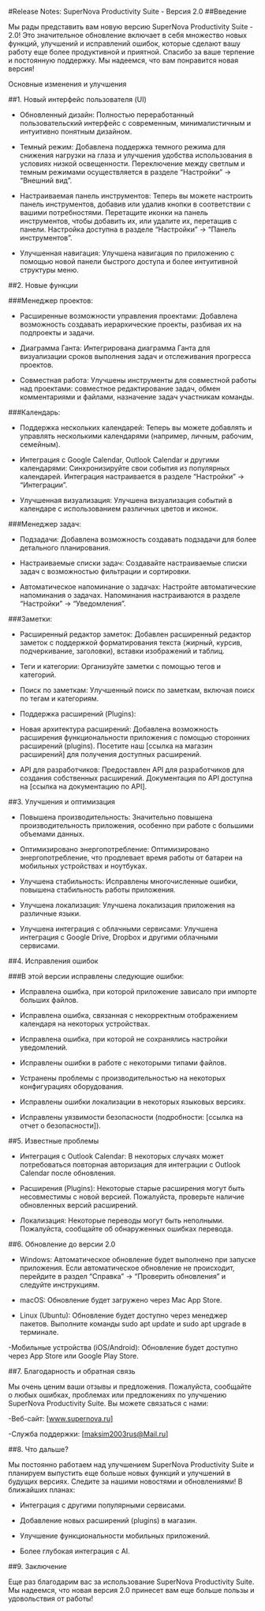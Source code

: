 #Release Notes: SuperNova Productivity Suite - Версия 2.0
##Введение

Мы рады представить вам новую версию SuperNova Productivity Suite - 2.0! Это значительное обновление включает в себя множество новых функций, улучшений и исправлений ошибок, которые сделают вашу работу еще более продуктивной и приятной. Спасибо за ваше терпение и постоянную поддержку. Мы надеемся, что вам понравится новая версия!

Основные изменения и улучшения

##1. Новый интерфейс пользователя (UI)

- Обновленный дизайн: Полностью переработанный пользовательский интерфейс с современным, минималистичным и интуитивно понятным дизайном.

- Темный режим: Добавлена поддержка темного режима для снижения нагрузки на глаза и улучшения удобства использования в условиях низкой освещенности. Переключение между светлым и темным режимами осуществляется в разделе “Настройки” -> “Внешний вид”.

- Настраиваемая панель инструментов: Теперь вы можете настроить панель инструментов, добавив или удалив кнопки в соответствии с вашими потребностями. Перетащите иконки на панель инструментов, чтобы добавить их, или удалите их, перетащив с панели. Настройка доступна в разделе “Настройки” -> “Панель инструментов”.

- Улучшенная навигация: Улучшена навигация по приложению с помощью новой панели быстрого доступа и более интуитивной структуры меню.

##2. Новые функции

###Менеджер проектов:

- Расширенные возможности управления проектами: Добавлена возможность создавать иерархические проекты, разбивая их на подпроекты и задачи.

- Диаграмма Ганта: Интегрирована диаграмма Ганта для визуализации сроков выполнения задач и отслеживания прогресса проектов.

- Совместная работа: Улучшены инструменты для совместной работы над проектами: совместное редактирование задач, обмен комментариями и файлами, назначение задач участникам команды.

###Календарь:

- Поддержка нескольких календарей: Теперь вы можете добавлять и управлять несколькими календарями (например, личным, рабочим, семейным).

- Интеграция с Google Calendar, Outlook Calendar и другими календарями: Синхронизируйте свои события из популярных календарей. Интеграция настраивается в разделе “Настройки” -> “Интеграции”.

- Улучшенная визуализация: Улучшена визуализация событий в календаре с использованием различных цветов и иконок.

###Менеджер задач:

- Подзадачи: Добавлена возможность создавать подзадачи для более детального планирования.

- Настраиваемые списки задач: Создавайте настраиваемые списки задач с возможностью фильтрации и сортировки.

- Автоматическое напоминание о задачах: Настройте автоматические напоминания о задачах. Напоминания настраиваются в разделе “Настройки” -> “Уведомления”.

###Заметки:

- Расширенный редактор заметок: Добавлен расширенный редактор заметок с поддержкой форматирования текста (жирный, курсив, подчеркивание, заголовки), вставки изображений и таблиц.

- Теги и категории: Организуйте заметки с помощью тегов и категорий.

- Поиск по заметкам: Улучшенный поиск по заметкам, включая поиск по тегам и категориям.

- Поддержка расширений (Plugins):

- Новая архитектура расширений: Добавлена возможность расширения функциональности приложения с помощью сторонних расширений (plugins). Посетите наш [ссылка на магазин расширений] для получения доступных расширений.

- API для разработчиков: Предоставлен API для разработчиков для создания собственных расширений. Документация по API доступна на [ссылка на документацию по API].

##3. Улучшения и оптимизация

- Повышена производительность: Значительно повышена производительность приложения, особенно при работе с большими объемами данных.

- Оптимизировано энергопотребление: Оптимизировано энергопотребление, что продлевает время работы от батареи на мобильных устройствах и ноутбуках.

- Улучшена стабильность: Исправлены многочисленные ошибки, повышена стабильность работы приложения.

- Улучшена локализация: Улучшена локализация приложения на различные языки.

- Улучшена интеграция с облачными сервисами: Улучшена интеграция с Google Drive, Dropbox и другими облачными сервисами.

##4. Исправления ошибок

###В этой версии исправлены следующие ошибки:

- Исправлена ошибка, при которой приложение зависало при импорте больших файлов.

- Исправлена ошибка, связанная с некорректным отображением календаря на некоторых устройствах.

- Исправлена ошибка, при которой не сохранялись настройки уведомлений.

- Исправлены ошибки в работе с некоторыми типами файлов.

- Устранены проблемы с производительностью на некоторых конфигурациях оборудования.

- Исправлены ошибки локализации в некоторых языковых версиях.

- Исправлены уязвимости безопасности (подробности: [ссылка на отчет о безопасности]).

##5. Известные проблемы

- Интеграция с Outlook Calendar: В некоторых случаях может потребоваться повторная авторизация для интеграции с Outlook Calendar после обновления.

- Расширения (Plugins): Некоторые старые расширения могут быть несовместимы с новой версией. Пожалуйста, проверьте наличие обновленных версий расширений.
- Локализация: Некоторые переводы могут быть неполными. Пожалуйста, сообщайте об обнаруженных ошибках перевода.

##6. Обновление до версии 2.0

- Windows: Автоматическое обновление будет выполнено при запуске приложения. Если автоматическое обновление не происходит, перейдите в раздел “Справка” -> “Проверить обновления” и следуйте инструкциям.

- macOS: Обновление будет загружено через Mac App Store.

- Linux (Ubuntu): Обновление будет доступно через менеджер пакетов. Выполните команды sudo apt update и sudo apt upgrade в терминале.

-Мобильные устройства (iOS/Android): Обновление будет доступно через App Store или Google Play Store.

##7. Благодарность и обратная связь

Мы очень ценим ваши отзывы и предложения. Пожалуйста, сообщайте о любых ошибках, проблемах или предложениях по улучшению SuperNova Productivity Suite. Вы можете связаться с нами:

-Веб-сайт: [www.supernova.ru]

-Служба поддержки: [maksim2003rus@Mail.ru]

##8. Что дальше?

Мы постоянно работаем над улучшением SuperNova Productivity Suite и планируем выпустить еще больше новых функций и улучшений в будущих версиях. Следите за нашими новостями и обновлениями! В ближайших планах:

- Интеграция с другими популярными сервисами.

- Добавление новых расширений (plugins) в магазин.

- Улучшение функциональности мобильных приложений.

- Более глубокая интеграция с AI.

##9. Заключение

Еще раз благодарим вас за использование SuperNova Productivity Suite. Мы надеемся, что новая версия 2.0 принесет вам еще больше пользы и удовольствия от работы!